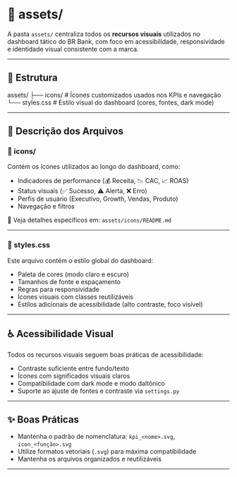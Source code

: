 # 📁 assets/

A pasta `assets/` centraliza todos os **recursos visuais** utilizados no dashboard tático do BR Bank, com foco em acessibilidade, responsividade e identidade visual consistente com a marca.

---

## 🎨 Estrutura

assets/ ├── icons/ # Ícones customizados usados nos KPIs e navegação └── styles.css # Estilo visual do dashboard (cores, fontes, dark mode)

---

## 📌 Descrição dos Arquivos

### 📁 icons/
Contém os ícones utilizados ao longo do dashboard, como:

- Indicadores de performance (💰 Receita, 📉 CAC, 📈 ROAS)
- Status visuais (✅ Sucesso, ⚠️ Alerta, ❌ Erro)
- Perfis de usuário (Executivo, Growth, Vendas, Produto)
- Navegação e filtros

🔗 Veja detalhes específicos em: `assets/icons/README.md`

---

### 🎨 styles.css
Este arquivo contém o estilo global do dashboard:

- Paleta de cores (modo claro e escuro)
- Tamanhos de fonte e espaçamento
- Regras para responsividade
- Ícones visuais com classes reutilizáveis
- Estilos adicionais de acessibilidade (alto contraste, foco visível)

---

## ♿ Acessibilidade Visual
Todos os recursos visuais seguem boas práticas de acessibilidade:

- Contraste suficiente entre fundo/texto
- Ícones com significados visuais claros
- Compatibilidade com dark mode e modo daltônico
- Suporte ao ajuste de fontes e contraste via `settings.py`

---

## ✨ Boas Práticas

- Mantenha o padrão de nomenclatura: `kpi_<nome>.svg`, `icon_<função>.svg`
- Utilize formatos vetoriais (`.svg`) para máxima compatibilidade
- Mantenha os arquivos organizados e reutilizáveis

---
